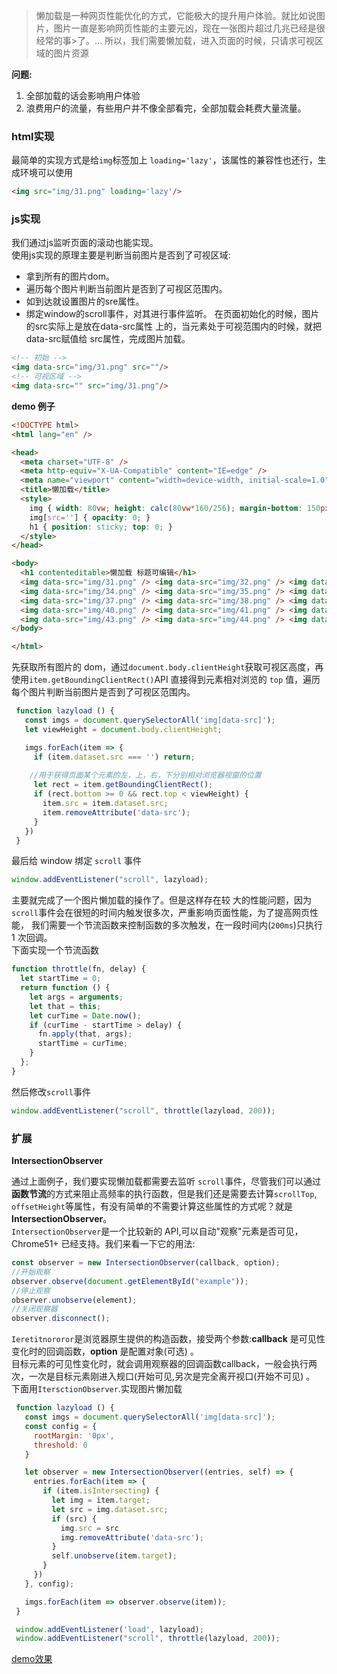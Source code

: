 
> 懒加载是一种网页性能优化的方式，它能极大的提升用户体验。就比如说图片，图片一直是影响网页性能的主要元凶，现在一张图片超过几兆已经是很经常的事>了。... 所以，我们需要懒加载，进入页面的时候，只请求可视区域的图片资源

<!-- more -->

**问题:**

1. 全部加载的话会影响用户体验
2. 浪费用户的流量，有些用户并不像全部看完，全部加载会耗费大量流量。

### html实现
最简单的实现方式是给`img`标签加上 `loading='lazy'`，该属性的兼容性也还行，生成环境可以使用
```html
<img src="img/31.png" loading='lazy'/>
```


### js实现
我们通过js监听页面的滚动也能实现。  
使用js实现的原理主要是判断当前图片是否到了可视区域:  
- 拿到所有的图片dom。
- 遍历每个图片判断当前图片是否到了可视区范围内。
- 如到达就设置图片的sre属性。
- 绑定window的scroll事件，对其进行事件监听。
在页面初始化的时候，图片的src实际上是放在data-src属性
上的，当元素处于可视范围内的时候，就把data-src赋值给
src属性，完成图片加载。
```html
<!-- 初始 -->
<img data-src="img/31.png" src=""/>
<!-- 可视区域 -->
<img data-src="" src="img/31.png"/>
```

**demo 例子**

```html
<!DOCTYPE html>
<html lang="en" />

<head>
  <meta charset="UTF-8" />
  <meta http-equiv="X-UA-Compatible" content="IE=edge" />
  <meta name="viewport" content="width=device-width, initial-scale=1.0" />
  <title>懒加载</title>
  <style>
    img { width: 80vw; height: calc(80vw*160/256); margin-bottom: 150px; display: block; }
    img[src=''] { opacity: 0; }
    h1 { position: sticky; top: 0; }
  </style>
</head>

<body>
  <h1 contenteditable>懒加载 标题可编辑</h1>
  <img data-src="img/31.png" /> <img data-src="img/32.png" /> <img data-src="img/33.png" />
  <img data-src="img/34.png" /> <img data-src="img/35.png" /> <img data-src="img/36.png" />
  <img data-src="img/37.png" /> <img data-src="img/38.png" /> <img data-src="img/39.png" />
  <img data-src="img/40.png" /> <img data-src="img/41.png" /> <img data-src="img/42.png" />
  <img data-src="img/43.png" /> <img data-src="img/44.png" /> <img data-src="img/45.png" />
</body>

</html>
```

先获取所有图片的 dom，通过`document.body.clientHeight`获取可视区高度，再使用`item.getBoundingClientRect()`API 直接得到元素相对浏览的 `top` 值，遍历每个图片判断当前图片是否到了可视区范围内。

```js
 function lazyload () {
   const imgs = document.querySelectorAll('img[data-src]');
   let viewHeight = document.body.clientHeight;

   imgs.forEach(item => {
     if (item.dataset.src === '') return;
    
    //用于获得页面某个元素的左，上，右，下分别相对浏览器视窗的位置
     let rect = item.getBoundingClientRect();
     if (rect.bottom >= 0 && rect.top < viewHeight) {
       item.src = item.dataset.src;
       item.removeAttribute('data-src');
     }
   })
 }
```

最后给 window 绑定 `scroll` 事件

```js
window.addEventListener("scroll", lazyload);
```

主要就完成了一个图片懒加载的操作了。但是这样存在较 大的性能问题，因为`scroll`事件会在很短的时间内触发很多次，严重影响页面性能，为了提高网页性能， 我们需要一个节流函数来控制函数的多次触发，在一段时间内(`200ms`)只执行 1 次回调。  
下面实现一个节流函数

```js
function throttle(fn, delay) {
  let startTime = 0;
  return function () {
    let args = arguments;
    let that = this;
    let curTime = Date.now();
    if (curTime - startTime > delay) {
      fn.apply(that, args);
      startTime = curTime;
    }
  };
}
```

然后修改`scroll`事件

```js
window.addEventListener("scroll", throttle(lazyload, 200));
```

### 扩展

**IntersectionObserver**

通过上面例子，我们要实现懒加载都需要去监听 `scroll`事件，尽管我们可以通过**函数节流**的方式来阻止高频率的执行函数，但是我们还是需要去计算`scrollTop`, `offsetHeight`等属性，有没有简单的不需要计算这些属性的方式呢？就是**IntersectionObserver**。  
`IntersectionObserver`是一个比较新的 API,可以自动"观察"元素是否可见，Chrome51+ 已经支持。我们来看一下它的用法:

```js
const observer = new IntersectionObserver(callback, option);
//开始观察
observer.observe(document.getElementById("example"));
//停止观察
observer.unobserve(element);
//关闭观察器
observer.disconnect();
```

`Ieretitnororor`是浏览器原生提供的构造函数，接受两个参数:**callback** 是可见性变化时的回调函数，**option** 是配置对象(可选) 。  
目标元素的可见性变化时，就会调用观察器的回调函数callback，一般会执行两次，一次是目标元素刚进入规口(开始可见,另次是完全离开视口(开始不可见) 。   
下面用`ItersctionObserver`.实现图片懒加载

```js
 function lazyload () {
   const imgs = document.querySelectorAll('img[data-src]');
   const config = {
     rootMargin: '0px',
     threshold: 0
   }

   let observer = new IntersectionObserver((entries, self) => {
     entries.forEach(item => {
       if (item.isIntersecting) {
         let img = item.target;
         let src = img.dataset.src;
         if (src) {
           img.src = src
           img.removeAttribute('data-src');
         }
         self.unobserve(item.target);
       }
     })
   }, config);

   imgs.forEach(item => observer.observe(item));
 }

 window.addEventListener('load', lazyload);
 window.addEventListener("scroll", throttle(lazyload, 200));
```

[demo效果](https://lazyload-eight.vercel.app/)
